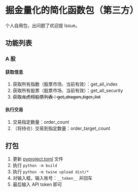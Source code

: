 # 掘金量化的简化函数包（第三方）

个人自用包，出问题了欢迎提 Issue。

## 功能列表

### A 股

#### 获取信息

1. 获取所有指数（股票市场、当前有效）：get_all_index
2. 获取所有股票（股票市场、当前有效）：get_all_security
3. ~~获取龙虎榜股票列表：get_dragon_tiger_list~~

#### 执行交易

1. 交易指定数量：order_count 
2. （将持仓）交易到指定数量：order_target_count

## 打包

1. 更新 [pyproject.toml](pyproject.toml) 文件
2. 执行 `python -m build`
3. 执行 `python -m twine upload dist/*`
4. 对输入框，输入账号：`__token__` 并回车
5. 最后输入 API token 即可